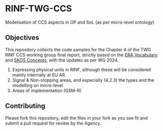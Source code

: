# RINF-TWG-CCS
Modelisation of CCS aspects in OP and SoL (as per micro-level ontology)

## Objectives
This repository collects the code samples for the Chapter 4 of the TWG RINF CCS working group final report, strictly based on the [ERA Vocabulary](https://github.com/Interoperable-data/ERA_vocabulary) and [SKOS Concepts](https://data-interop.era.europa.eu/era-vocabulary/skos/index.html), with the updates as per WG 2024.

1. Expressing physical units in RINF, although these will be considered mainly internally at EU AR.
2. Signal & Non-stopping areas, and especially (4.2.3) the types and the modelling on micro-level
3. Areas of implementation (GSM-R)

## Contributing
Please fork this repository, edit the files in your fork as you see fit and submit a pull request for review by the Agency.
